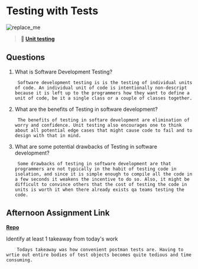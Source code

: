 # Testing with Tests

![replace_me](https://codeworks.blob.core.windows.net/public/assets/img/illustrations/placeholder.svg)

> **📖 [Unit testing](https://codeworksacademy.com/fs-student-guide/resources/wk8-9/03-Unit-Testing)**

## Questions

1. What is Software Development Testing?

        Software development testing is is the testing of individual units of code. An individual unit of code is intentionally non-descript because it is left up to the programmers how they want to define a unit of code, be it a single class or a couple of classes together.

2. What are the benefits of Testing in software development?

        The benefits of testing in softare development are elimination of worry and confidence. Unit testing also encourages one to think about all potential edge cases that might cause code to fail and to design with that in mind.

3. What are some potential drawbacks of Testing in software development?

        Some drawbacks of testing in software development are that programmers are not typically in the habit of testing code in isolation, and since it is simple enough to compile all the code in a few seconds it weakens the incentive to do so. Also, it might be difficult to convince others that the cost of testing the code in units is worth it when there already exists qa teams testing the code.

## Afternoon Assignment Link

**[Repo](https://https://github.com/bcrossley712/honey-do)**

Identify at least 1 takeaway from today's work

        Todays takeaway was how convenient postman tests are. Having to wrtie out entire bodies of test objects becomes quite tedious and time consuming.